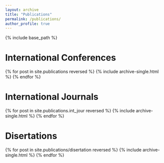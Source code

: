 ```yaml
---
layout: archive
title: "Publications"
permalink: /publications/
author_profile: true
---
```


{% include base_path %}

International Conferences
======

{% for post in site.publications reversed %}
  {% include archive-single.html %}
{% endfor %}


International Journals
======

{% for post in site.publications.int_jour reversed %}
  {% include archive-single.html %}
{% endfor %}


Disertations
======

{% for post in site.publications/disertation reversed %}
  {% include archive-single.html %}
{% endfor %}
